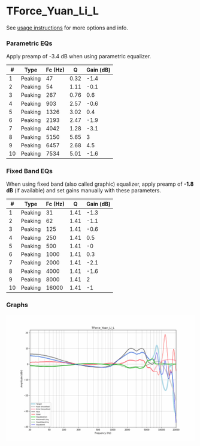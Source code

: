 # TForce_Yuan_Li_L
See [usage instructions](https://github.com/jaakkopasanen/AutoEq#usage) for more options and info.

### Parametric EQs
Apply preamp of -3.4 dB when using parametric equalizer.

|   # | Type    |   Fc (Hz) |    Q |   Gain (dB) |
|-----|---------|-----------|------|-------------|
|   1 | Peaking |        47 | 0.32 |        -1.4 |
|   2 | Peaking |        54 | 1.11 |        -0.1 |
|   3 | Peaking |       267 | 0.76 |         0.6 |
|   4 | Peaking |       903 | 2.57 |        -0.6 |
|   5 | Peaking |      1326 | 3.02 |         0.4 |
|   6 | Peaking |      2193 | 2.47 |        -1.9 |
|   7 | Peaking |      4042 | 1.28 |        -3.1 |
|   8 | Peaking |      5150 | 5.65 |         3   |
|   9 | Peaking |      6457 | 2.68 |         4.5 |
|  10 | Peaking |      7534 | 5.01 |        -1.6 |

### Fixed Band EQs
When using fixed band (also called graphic) equalizer, apply preamp of **-1.8 dB** (if available) and set gains manually with these parameters.

|   # | Type    |   Fc (Hz) |    Q |   Gain (dB) |
|-----|---------|-----------|------|-------------|
|   1 | Peaking |        31 | 1.41 |        -1.3 |
|   2 | Peaking |        62 | 1.41 |        -1.1 |
|   3 | Peaking |       125 | 1.41 |        -0.6 |
|   4 | Peaking |       250 | 1.41 |         0.5 |
|   5 | Peaking |       500 | 1.41 |        -0   |
|   6 | Peaking |      1000 | 1.41 |         0.3 |
|   7 | Peaking |      2000 | 1.41 |        -2.1 |
|   8 | Peaking |      4000 | 1.41 |        -1.6 |
|   9 | Peaking |      8000 | 1.41 |         2   |
|  10 | Peaking |     16000 | 1.41 |        -1   |

### Graphs
![](./TForce_Yuan_Li_L.png)
